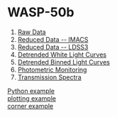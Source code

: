 # WASP-50b

1. [Raw Data](https://icweaver.github.io/WASP-50b/html/01_raw_data.jl.html)
1. [Reduced Data -- IMACS](https://icweaver.github.io/WASP-50b/html/02_reduced.jl.html)
1. [Reduced Data -- LDSS3](https://icweaver.github.io/WASP-50b/html/03_reduced_LDSS3.jl.html)
1. [Detrended White Light Curves](https://icweaver.github.io/WASP-50b/html/04_detrended_wlcs.jl.html)
1. [Detrended Binned Light Curves](https://icweaver.github.io/WASP-50b/html/05_detrended_bwlcs.jl.html)
1. [Photometric Monitoring](https://icweaver.github.io/WASP-50b/html/06_photometric_monitoring.jl.html)
1. [Transmission Spectra](https://icweaver.github.io/WASP-50b/html/07_transmission_spectra.jl.html)

[Python example](https://icweaver.github.io/WASP-50b/html/fun_with_python.jl.html) \
[plotting example](https://icweaver.github.io/WASP-50b/html/plotting.jl.html) \
[corner example](https://icweaver.github.io/WASP-50b/html/corner_example.jl.html)
